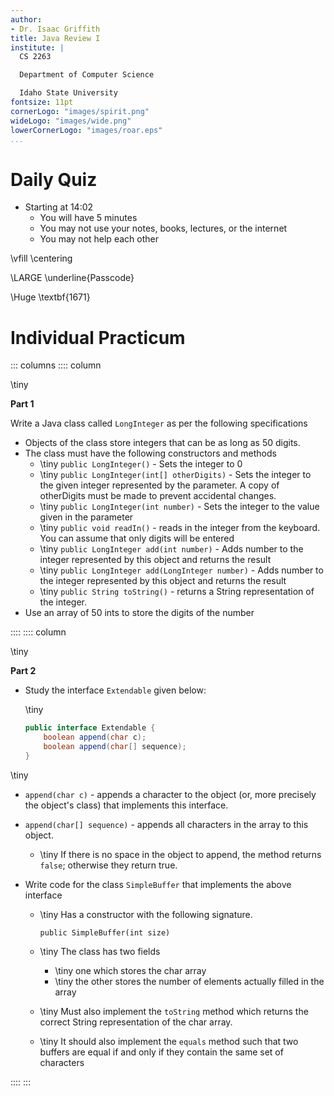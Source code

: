 ```yaml
---
author:
- Dr. Isaac Griffith
title: Java Review I
institute: |
  CS 2263

  Department of Computer Science

  Idaho State University
fontsize: 11pt
cornerLogo: "images/spirit.png"
wideLogo: "images/wide.png"
lowerCornerLogo: "images/roar.eps"
...
```


# Daily Quiz

* Starting at 14:02
  - You will have 5 minutes
  - You may not use your notes, books, lectures, or the internet
  - You may not help each other

\vfill
\centering

\LARGE \underline{Passcode}

\Huge \textbf{1671}

# Individual Practicum

::: columns
:::: column

\tiny

**Part 1**

Write a Java class called `LongInteger` as per the following specifications

* Objects of the class store integers that can be as long as 50 digits.
* The class must have the following constructors and methods
  - \tiny `public LongInteger()` - Sets the integer to 0
  - \tiny `public LongInteger(int[] otherDigits)` - Sets the integer to the given integer represented by the parameter. A copy of otherDigits must be made to prevent accidental changes.
  - \tiny `public LongInteger(int number)` - Sets the integer to the value given in the parameter
  - \tiny `public void readIn()` - reads in the integer from the keyboard. You can assume that only digits will be entered
  - \tiny `public LongInteger add(int number)` - Adds number to the integer represented by this object and returns the result
  - \tiny `public LongInteger add(LongInteger number)` - Adds number to the integer represented by this object and returns the result
  - \tiny `public String toString()` - returns a String representation of the integer.
* Use an array of 50 ints to store the digits of the number

::::
:::: column

\tiny

**Part 2**

* Study the interface `Extendable` given below:

  \tiny
  ```java
  public interface Extendable {
      boolean append(char c);
      boolean append(char[] sequence);
  }
  ```

\tiny

* `append(char c)` - appends a character to the object (or, more precisely the object's class) that implements this interface.
* `append(char[] sequence)` - appends all characters in the array to this object.
  - \tiny If there is no space in the object to append, the method returns `false`; otherwise they return true.

* Write code for the class `SimpleBuffer` that implements the above interface
  - \tiny Has a constructor with the following signature.

    `public SimpleBuffer(int size)`

  - \tiny The class has two fields
    * \tiny one which stores the char array
    * \tiny the other stores the number of elements actually filled in the array

  - \tiny Must also implement the `toString` method which returns the correct String representation of the char array.
  - \tiny It should also implement the `equals` method such that two buffers are equal if and only if they contain the same set of characters

::::
:::
